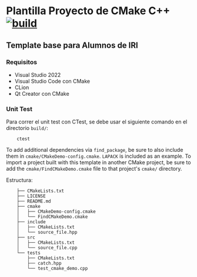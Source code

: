 # Plantilla Proyecto de CMake C++ [![build](https://github.com/UF-IRI/Plantilla_CMake_Cpp/actions/workflows/build.yml/badge.svg)](https://github.com/UF-IRI/Plantilla_CMake_Cpp/actions/workflows/build.yml)


## Template base para Alumnos de IRI

### Requisitos
- Visual Studio 2022
- Visual Studio Code con CMake
- CLion
- Qt Creator con CMake

### Unit Test

Para correr el unit test con CTest, se debe usar el siguiente comando en el directorio `build/`:
```
    ctest
```

To add additional dependencies via `find_package`, be sure to also include them in `cmake/CMakeDemo-config.cmake`. 
`LAPACK` is included as an example. To import a project built with this template in another CMake project, be sure to add the `cmake/FindCMakeDemo.cmake` file to that project's `cmake/` directory.

Estructura:
```
    ├── CMakeLists.txt
    ├── LICENSE
    ├── README.md
    ├── cmake
    │   ├── CMakeDemo-config.cmake
    │   └── FindCMakeDemo.cmake
    ├── include
    │   ├── CMakeLists.txt
    │   └── source_file.hpp
    ├── src
    │   ├── CMakeLists.txt
    │   └── source_file.cpp
    └── tests
        ├── CMakeLists.txt
        ├── catch.hpp
        └── test_cmake_demo.cpp
```